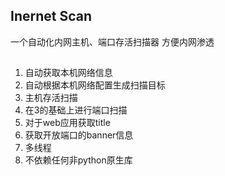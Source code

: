 ## Inernet Scan

一个自动化内网主机、端口存活扫描器
方便内网渗透


##
1. 自动获取本机网络信息
2. 自动根据本机网络配置生成扫描目标
3. 主机存活扫描
4. 在3的基础上进行端口扫描
5. 对于web应用获取title
6. 获取开放端口的banner信息
7. 多线程
8. 不依赖任何非python原生库
